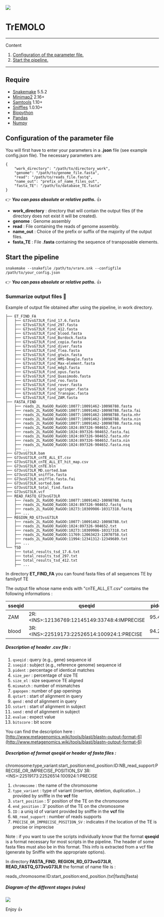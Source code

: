 
<img src="images/TrEMOLO4.png">

# TrEMOLO

*******
Content 
 1. [Configuration of the parameter file.](#config_file)
 2. [Start the pipeline.](#start_pipeline)

*******

## Require 

  * [Snakemake](https://snakemake-wrappers.readthedocs.io/en/stable/) 5.5.2
  * [Minimap2](https://github.com/lh3/minimap2) 2.16+
  * [Samtools](http://www.htslib.org/) 1.10+
  * [Sniffles](https://github.com/fritzsedlazeck/Sniffles) 1.0.10+
  * [Biopython](https://biopython.org/)
  * [Pandas](https://pandas.pydata.org/)
  * [Numpy](https://numpy.org/)

<div id='config_file'/> 

## Configuration of the parameter file 

You will first have to enter your parameters in a **.json** file (see example config.json file). The necessary parameters are:

```
{
    "work_directory": "/path/to/directory_work",
    "genome": "/path/to/genome_file.fasta",
    "read": "/path/to/reads_file.fastq",
    "name_out": "prefix_of_name_files_out",
    "fasta_TE": "/path/to/database_TE.fasta"
}
```

👉 ***You can pass absolute or relative paths.*** 👍

* **work_directory** : directory that will contain the output files (if the directory does not exist it will be created).
* **genome** : Genome assembly
* **read** : File containing the reads of genome assembly.
* **name_out** : Choice of the prefix or suffix of the majority of the output files.
* **fasta_TE** : File **.fasta** containing the sequence of transposable elements.

<div id='start_pipeline'/> 

## Start the pipeline

```
snakemake --snakefile /path/to/vrare.snk --configfile /path/to/your_config.json
```

👉 ***You can pass absolute or relative paths.*** 👍


### Summarize output files :open_file_folder:

Example of output file obtained after using the pipeline, in work directory.

```
├── ET_FIND_FA
│   ├── G73vsG73LR_find_17.6.fasta
│   ├── G73vsG73LR_find_297.fasta
│   ├── G73vsG73LR_find_412.fasta
│   ├── G73vsG73LR_find_blood.fasta
│   ├── G73vsG73LR_find_Burdock.fasta
│   ├── G73vsG73LR_find_copia.fasta
│   ├── G73vsG73LR_find_diver.fasta
│   ├── G73vsG73LR_find_flea.fasta
│   ├── G73vsG73LR_find_gtwin.fasta
│   ├── G73vsG73LR_find_HMS-Beagle.fasta
│   ├── G73vsG73LR_find_Max-element.fasta
│   ├── G73vsG73LR_find_mdg3.fasta
│   ├── G73vsG73LR_find_opus.fasta
│   ├── G73vsG73LR_find_Quasimodo.fasta
│   ├── G73vsG73LR_find_roo.fasta
│   ├── G73vsG73LR_find_rover.fasta
│   ├── G73vsG73LR_find_springer.fasta
│   ├── G73vsG73LR_find_Transpac.fasta
│   └── G73vsG73LR_find_ZAM.fasta
├── FASTA_FIND
│   ├── reads_2L_RaGOO_RaGOO:10077:10091462-10098788.fasta
│   ├── reads_2L_RaGOO_RaGOO:10077:10091462-10098788.fasta.fai
│   ├── reads_2L_RaGOO_RaGOO:10077:10091462-10098788.fasta.nhr
│   ├── reads_2L_RaGOO_RaGOO:10077:10091462-10098788.fasta.nin
│   ├── reads_2L_RaGOO_RaGOO:10077:10091462-10098788.fasta.nsq
│   ├── reads_2L_RaGOO_RaGOO:1024:897326-904652.fasta
│   ├── reads_2L_RaGOO_RaGOO:1024:897326-904652.fasta.fai
│   ├── reads_2L_RaGOO_RaGOO:1024:897326-904652.fasta.nhr
│   ├── reads_2L_RaGOO_RaGOO:1024:897326-904652.fasta.nin
│   ├── reads_2L_RaGOO_RaGOO:1024:897326-904652.fasta.nsq
│   ├── ...
├── G73vsG73LR.bam
├── G73vsG73LR_cnTE_ALL_ET.csv
├── G73vsG73LR_cnTE_ALL_ET_hit_map.csv
├── G73vsG73LR_cnTE.bln
├── G73vsG73LR_MD.sorted.bam
├── G73vsG73LR_sniffle.fasta
├── G73vsG73LR_sniffle.fasta.fai
├── G73vsG73LR.sorted.bam
├── G73vsG73LR_total_find.fasta
├── G73vsG73LR.vcf
├── READ_FASTQ_G73vsG73LR
│   ├── reads_2L_RaGOO_RaGOO:10077:10091462-10098788.fastq
│   ├── reads_2L_RaGOO_RaGOO:1024:897326-904652.fastq
│   ├── reads_2L_RaGOO_RaGOO:10273:10309986-10317318.fastq
│   ├── ...
├── REGION_RD_G73vsG73LR
│   ├── reads_2L_RaGOO_RaGOO:10077:10091462-10098788.txt
│   ├── reads_2L_RaGOO_RaGOO:1024:897326-904652.txt
│   ├── reads_2L_RaGOO_RaGOO:10273:10309986-10317318.txt
│   ├── reads_2L_RaGOO_RaGOO:11769:12063423-12070758.txt
│   ├── reads_2L_RaGOO_RaGOO:11994:12341312-12349689.txt
│   ├── ...
└── TSD
    ├── total_results_tsd_17.6.txt
    ├── total_results_tsd_297.txt
    ├── total_results_tsd_412.txt
    ├── ...
```

In directory **ET_FIND_FA** you can found fasta files of all sequences TE by familyof TE


The output file whose name ends with "cnTE_ALL_ET.csv" contains the following informations :

| sseqid | qseqid | pident | size_per | size_el | mismatch | gapopen | qstart | qend | sstart | send | evalue | bitscore |
| ------ | ------ | ------ | -------- | ------- | -------- | ------- | ------ | ---- | ------ | ---- | ------ | -------- |
| ZAM | 2R:\<INS\>:12136769:12145149:33748:4:IMPRECISE | 95.494 | 99.0 | 8347 | 123 | 178 | 5 | 8352 | 8435 | 1 | 0.0 | 13369.0 |
| blood | 3R:\<INS\>:22519173:22526514:100924:1:PRECISE | 94.259 | 99.0 | 7338 | 164 | 189 | 3 | 7341 | 7410 |  1 | 0.0 | 11230.0 |

##### Description of header .csv file :

 1.    `qseqid` :   query (e.g., gene) sequence id
 2.    `sseqid` : subject (e.g., reference genome) sequence id
 3.    `pident` :  percentage of identical matches
 4.    `size_per`    :   percentage of size TE
 5.    `size_el` :  size sequence TE aligned
 6.    `mismatch` : number of mismatches
 7.    `gapopen` :  number of gap openings
 8.    `qstart` :  start of alignment in query
 9.    `qend`  : end of alignment in query
 10.   `sstart`   : start of alignment in subject
 11.   `send`   : end of alignment in subject
 12.   `evalue`   : expect value
 13.   `bitscore`   : bit score

You can find the description here : [http://www.metagenomics.wiki/tools/blast/blastn-output-format-6](http://www.metagenomics.wiki/tools/blast/blastn-output-format-6)

##### Description of format qseqid or header of fasta files  :

chromosome:type_variant:start_position:end_position:ID:NB_read_support:PRECISE_OR_IMPRECISE_POSITION_SV
3R:\<INS\>:22519173:22526514:100924:1:PRECISE

 1.    `chromosome` : the name of the chromosome
 2.    `type_variant` : type of variant (insertion, deletion, duplication...) provided by sniffle in the **vcf** file
 3.    `start_position` : 5' position of the TE on the chromosome
 4.    `end_position`  : 3' position of the TE on the chromosome
 5.    `ID` : a uniq id of variant provided by sniffle in the **vcf** file
 6.    `NB_read_support` : number of reads supports
 7.    `PRECISE_OR_IMPRECISE_POSITION_SV` : indicates if the location of the TE is precise or imprecise


Note : if you want to use the scripts individually know that the format **qseqid** is a format necessary for most scripts in the pipeline. The header of some fasta files must also be in this format. This info is extracted from a vcf file (generate by Sniffle with the appropriate options).

In directory **FASTA_FIND**, **REGION_RD_G73vsG73LR**, **READ_FASTQ_G73vsG73LR** the format of name file is : 

reads_chromosome:ID:start_position:end_position.(txt|fastq|fasta)


##### Diagram of the different stages (rules)

<img src="images/dag.svg">

Enjoy :+1:


